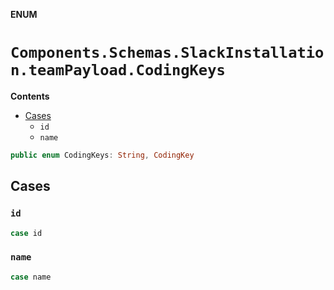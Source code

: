 **ENUM**

# `Components.Schemas.SlackInstallation.teamPayload.CodingKeys`

**Contents**

- [Cases](#cases)
  - `id`
  - `name`

```swift
public enum CodingKeys: String, CodingKey
```

## Cases
### `id`

```swift
case id
```

### `name`

```swift
case name
```
